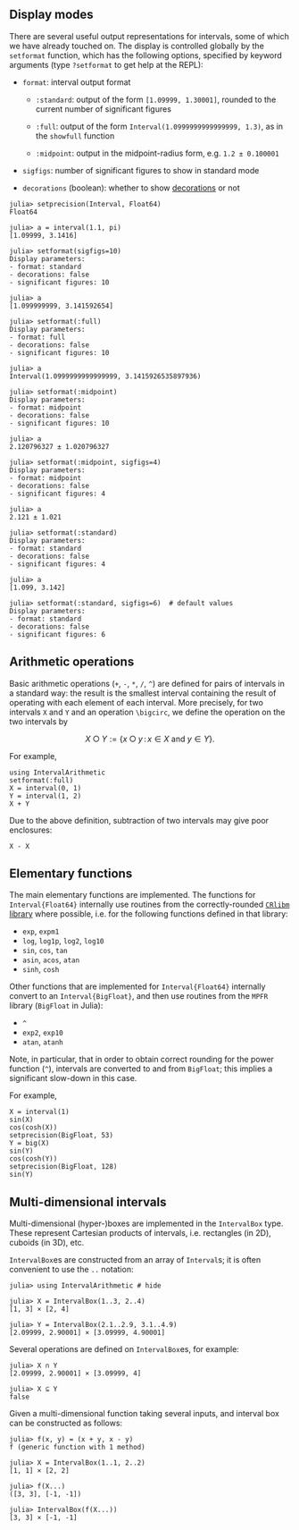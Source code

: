 ## Display modes

There are several useful output representations for intervals, some of which we have already touched on. The display is controlled globally by the `setformat` function, which has
the following options, specified by keyword arguments (type `?setformat` to get help at the REPL):

- `format`: interval output format

    - `:standard`: output of the form `[1.09999, 1.30001]`, rounded to the current number of significant figures

    - `:full`: output of the form `Interval(1.0999999999999999, 1.3)`, as in the `showfull` function

    - `:midpoint`: output in the midpoint-radius form, e.g. `1.2 ± 0.100001`

- `sigfigs`: number of significant figures to show in standard mode

- `decorations` (boolean): whether to show [decorations](decorations.md) or not

```jldoctest usage
julia> setprecision(Interval, Float64)
Float64

julia> a = interval(1.1, pi)
[1.09999, 3.1416]

julia> setformat(sigfigs=10)
Display parameters:
- format: standard
- decorations: false
- significant figures: 10

julia> a
[1.099999999, 3.141592654]

julia> setformat(:full)
Display parameters:
- format: full
- decorations: false
- significant figures: 10

julia> a
Interval(1.0999999999999999, 3.1415926535897936)

julia> setformat(:midpoint)
Display parameters:
- format: midpoint
- decorations: false
- significant figures: 10

julia> a
2.120796327 ± 1.020796327

julia> setformat(:midpoint, sigfigs=4)
Display parameters:
- format: midpoint
- decorations: false
- significant figures: 4

julia> a
2.121 ± 1.021

julia> setformat(:standard)
Display parameters:
- format: standard
- decorations: false
- significant figures: 4

julia> a
[1.099, 3.142]

julia> setformat(:standard, sigfigs=6)  # default values
Display parameters:
- format: standard
- decorations: false
- significant figures: 6
```



## Arithmetic operations

Basic arithmetic operations (`+`, `-`, `*`, `/`, `^`) are defined for pairs of intervals in a standard way: the result is the smallest interval containing the result of operating with each element of each interval. More precisely, for two intervals ``X`` and ``Y`` and an operation ``\bigcirc``, we define the operation on the two intervals by

```math
X \bigcirc Y := \{ x \bigcirc y \,:\, x \in X \text{ and } y \in Y \}.
```

For example,

```@repl usage
using IntervalArithmetic
setformat(:full)
X = interval(0, 1)
Y = interval(1, 2)
X + Y
```

Due to the above definition, subtraction of two intervals may give poor enclosures:

```@repl usage
X - X
```



## Elementary functions

The main elementary functions are implemented. The functions for `Interval{Float64}` internally use routines from the correctly-rounded [`CRlibm` library](https://github.com/dpsanders/CRlibm.jl) where possible, i.e. for the following functions defined in that library:
- `exp`, `expm1`
- `log`, `log1p`, `log2`, `log10`
- `sin`, `cos`, `tan`
- `asin`, `acos`, `atan`
- `sinh`, `cosh`

Other functions that are implemented for `Interval{Float64}` internally convert
to an `Interval{BigFloat}`, and then use routines from the `MPFR` library
(`BigFloat` in Julia):
- `^`
- `exp2`, `exp10`
- `atan`, `atanh`

Note, in particular, that in order to obtain correct rounding for the power function (`^`), intervals are converted to and from `BigFloat`; this implies a significant slow-down in this case.

For example,

```@repl usage
X = interval(1)
sin(X)
cos(cosh(X))
setprecision(BigFloat, 53)
Y = big(X)
sin(Y)
cos(cosh(Y))
setprecision(BigFloat, 128)
sin(Y)
```



## Multi-dimensional intervals

Multi-dimensional (hyper-)boxes are implemented in the
`IntervalBox` type.
These represent Cartesian products of intervals, i.e. rectangles (in 2D),
cuboids (in 3D), etc.

`IntervalBox`es are constructed from an array of `Interval`s; it is
often convenient to use the `..` notation:

```jldoctest multidim
julia> using IntervalArithmetic # hide

julia> X = IntervalBox(1..3, 2..4)
[1, 3] × [2, 4]

julia> Y = IntervalBox(2.1..2.9, 3.1..4.9)
[2.09999, 2.90001] × [3.09999, 4.90001]
```

Several operations are defined on `IntervalBox`es, for example:

```jldoctest multidim
julia> X ∩ Y
[2.09999, 2.90001] × [3.09999, 4]

julia> X ⊆ Y
false
```

Given a multi-dimensional function taking several inputs, and interval box can be constructed as follows:

```jldoctest multidim
julia> f(x, y) = (x + y, x - y)
f (generic function with 1 method)

julia> X = IntervalBox(1..1, 2..2)
[1, 1] × [2, 2]

julia> f(X...)
([3, 3], [-1, -1])

julia> IntervalBox(f(X...))
[3, 3] × [-1, -1]
```
